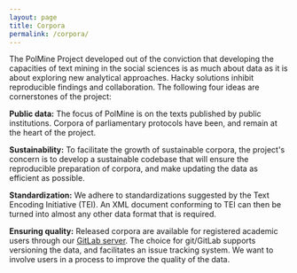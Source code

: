 ```yaml
---
layout: page
title: Corpora
permalink: /corpora/
---
```


The PolMine Project developed out of the conviction that developing the capacities of text mining in the social sciences is as much about data as it is about exploring new analytical approaches. Hacky solutions inhibit reproducible findings and collaboration. The following four ideas are cornerstones of the project: 

**Public data:** The focus of PolMine is on the texts published by public institutions. Corpora of parliamentary protocols have been, and remain at the heart of the project.

**Sustainability:** To facilitate the growth of sustainable corpora, the project's concern is to develop a sustainable codebase that will ensure the reproducible preparation of corpora, and make updating the data as efficient as possible.

**Standardization:** We adhere to standardizations suggested by the Text Encoding Initiative (TEI). An XML document conforming to TEI can then be turned into almost any other data format that is required.

**Ensuring quality:** Released corpora are available for registered academic users through our [GitLab server](https://gitlab.sowi.uni-due.de). The choice for git/GitLab supports versioning the data, and facilitates an issue tracking system. We want to involve users in a process to improve the quality of the data.

